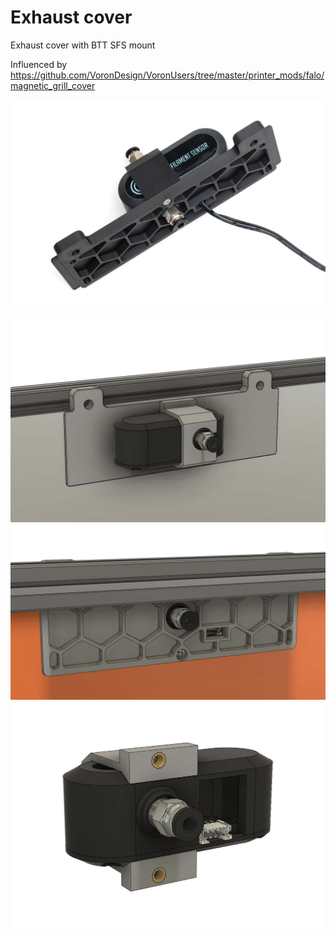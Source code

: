 # Exhaust cover

Exhaust cover with BTT SFS mount

Influenced by https://github.com/VoronDesign/VoronUsers/tree/master/printer_mods/falo/magnetic_grill_cover

![](./Images/_DSF0923.jpg)

![](./Images/Exhaust_cover_SFS_04.jpg)
![](./Images/Exhaust_cover_SFS_07.jpg)
![](./Images/Exhaust_cover_SFS_06.jpg)
